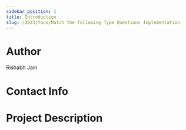 ```yaml
---
sidebar_position: 1
title: Introduction
slug: /2023/Yaus/Match the following Type Questions Implementation
---
```



# Author
Rishabh Jain

# Contact Info
<!-- - [Email](mailto:) -->
<!-- - [Linked In]() -->
<!-- - [GitHub]() -->

# Project Description

